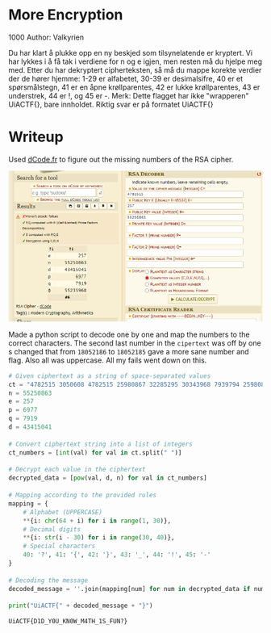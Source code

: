 # More Encryption
1000
Author: Valkyrien

Du har klart å plukke opp en ny beskjed som tilsynelatende er kryptert. Vi har lykkes i å få tak i verdiene for n og e igjen, men resten må du hjelpe meg med. Etter du har dekryptert cipherteksten, så må du mappe korekte verdier der de hører hjemme: 1-29 er alfabetet, 30-39 er desimalsifre, 40 er et spørsmålstegn, 41 er en åpne krøllparentes,
42 er lukke krøllparentes, 43 er understrek, 44 er !, og 45 er -. Merk: Dette flagget har ikke "wrapperen" UiACTF{}, bare innholdet. Riktig svar er på formatet UiACTF{<innholdet>}

# Writeup

Used [dCode.fr](https://www.dcode.fr/rsa-cipher) to figure out the missing numbers of the RSA cipher.

![Alt text](image.png)

Made a python script to decode one by one and map the numbers to the correct characters. The second last number in the `cipertext` was off by one s changed that from `18052186` to `18052185` gave a more sane number and flag. Also all was uppercase. All my fails went down on this.

```python
# Given ciphertext as a string of space-separated values
ct = "4782515 3050608 4782515 25980867 32285295 30343968 7939794 25980867 46759423 18052185 30343968 40451829 25980867 30981694 213841 30341871 4246111 25980867 3050608 31092914 25980867 22601046 7939794 18052185 23364785"
n = 55250863
e = 257
p = 6977
q = 7919
d = 43415041

# Convert ciphertext string into a list of integers
ct_numbers = [int(val) for val in ct.split(" ")]

# Decrypt each value in the ciphertext
decrypted_data = [pow(val, d, n) for val in ct_numbers]

# Mapping according to the provided rules
mapping = {
    # Alphabet (UPPERCASE)
    **{i: chr(64 + i) for i in range(1, 30)},
    # Decimal digits
    **{i: str(i - 30) for i in range(30, 40)},
    # Special characters
    40: '?', 41: '{', 42: '}', 43: '_', 44: '!', 45: '-'
}

# Decoding the message
decoded_message = ''.join(mapping[num] for num in decrypted_data if num in mapping)

print("UiACTF{" + decoded_message + "}")
```

```
UiACTF{D1D_Y0U_KN0W_M4TH_1S_FUN?}
```